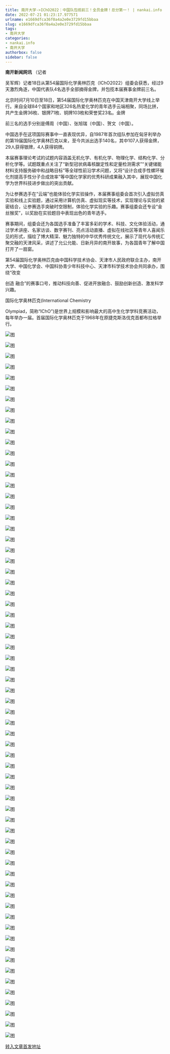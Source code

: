 ```yaml
---
title: 南开大学->IChO2022：中国队包揽前三！全员金牌！总分第一！ | nankai.info
date: 2022-07-21 01:23:17.977571
urlname: e1669dfca36f0a4a2e0e3729fd15bbaa
slug: e1669dfca36f0a4a2e0e3729fd15bbaa
tags: 
- 南开大学
categories:
- nankai.info
- 南开大学
authorbox: false
sidebar: false
---
```

**南开新闻网讯** （记者

吴军辉）记者18日从第54届国际化学奥林匹克（IChO2022）组委会获悉，经过9天激烈角逐，中国代表队4名选手全部摘得金牌，并包揽本届赛事金牌前三名。

北京时间7月10日至18日，第54届国际化学奥林匹克在中国天津南开大学线上举行。来自全球84个国家和地区326名热爱化学的青年选手云端相聚，同场比拼，共产生金牌36枚、银牌71枚、铜牌103枚和荣誉奖23名。金牌
<!--more-->
前三名的选手分别是傅周（中国）、张旭瑞（中国）、贺文（中国）。

中国选手在这项国际赛事中一直表现优异，自1987年首次组队参加在匈牙利举办的第19届国际化学奥林匹克以来，至今共派出选手140名，其中107人获得金牌，29人获得银牌，4人获得铜牌。

本届赛事理论考试的试题内容涵盖无机化学、有机化学、物理化学、结构化学、分析化学等。试题既重点关注了“新型冠状病毒核酸定性和定量检测需求”“关键储能材料支持服务碳中和战略目标”等全球性前沿学术问题，又将“设计合成手性螺环催化剂提高手性分子合成效率”等中国化学家的优秀科研成果融入其中，展现中国化学为世界科技进步做出的突出贡献。

为让参赛选手在“云端”也能体验化学实验操作，本届赛事组委会首次引入虚拟仿真实验和线上实验题，通过采用计算机仿真、虚拟现实等技术，实现理论与实验的紧密结合，让参赛选手突破时空限制，体验化学实验的乐趣。赛事组委会还专设“金丝猴奖”，以奖励在实验题目中表现出色的青年选手。

赛事期间，组委会还为各国选手准备了丰富多彩的学术、科技、文化体验活动，通过学术讲座、名家访谈、数字赛刊、亮点活动直播、虚拟在线社区等青年人喜闻乐见的形式，描绘了博大精深、魅力独特的中华优秀传统文化，展示了现代与传统汇聚交融的天津风采，讲述了允公允能、日新月异的南开故事，为各国青年了解中国打开了一扇窗。

第54届国际化学奥林匹克由中国科学技术协会、天津市人民政府联合主办，南开大学、中国化学会、中国科协青少年科技中心、天津市科学技术协会共同承办，围绕“改变

创造 融合”的赛事口号，推动科技向善、促进开放融合、鼓励创新创造、激发科学兴趣。

国际化学奥林匹克(International Chemistry

Olympiad，简称“IChO”)是世界上规模和影响最大的高中生化学学科竞赛活动，每年举办一届。首届国际化学奥林匹克于1968年在原捷克斯洛伐克首都布拉格举行。

![图](http://news.nankai.edu.cn/ywsd/system/2022/07/19/g)

![图](http://news.nankai.edu.cn/ywsd/system/2022/07/19/p)

![图](http://news.nankai.edu.cn/ywsd/system/2022/07/19/j)

![图](http://news.nankai.edu.cn/ywsd/system/2022/07/19/)

![图](http://news.nankai.edu.cn/ywsd/system/2022/07/19/4)

![图](http://news.nankai.edu.cn/ywsd/system/2022/07/19/f)

![图](http://news.nankai.edu.cn/ywsd/system/2022/07/19/f)

![图](http://news.nankai.edu.cn/ywsd/system/2022/07/19/7)

![图](http://news.nankai.edu.cn/ywsd/system/2022/07/19/0)

![图](http://news.nankai.edu.cn/ywsd/system/2022/07/19/c)

![图](http://news.nankai.edu.cn/ywsd/system/2022/07/19/c)

![图](http://news.nankai.edu.cn/ywsd/system/2022/07/19/3)

![图](http://news.nankai.edu.cn/ywsd/system/2022/07/19/_)

![图](http://news.nankai.edu.cn/ywsd/system/2022/07/19/2)

![图](http://news.nankai.edu.cn/ywsd/system/2022/07/19/9)

![图](http://news.nankai.edu.cn/ywsd/system/2022/07/19/7)

![图](http://news.nankai.edu.cn/ywsd/system/2022/07/19/6)

![图](http://news.nankai.edu.cn/ywsd/system/2022/07/19/4)

![图](http://news.nankai.edu.cn/ywsd/system/2022/07/19/0)

![图](http://news.nankai.edu.cn/ywsd/system/2022/07/19/0)

![图](http://news.nankai.edu.cn/ywsd/system/2022/07/19/0)

![图](http://news.nankai.edu.cn/ywsd/system/2022/07/19/3)

![图](http://news.nankai.edu.cn/ywsd/system/2022/07/19/0)

![图](http://news.nankai.edu.cn/ywsd/system/2022/07/19/0)

![图](http://news.nankai.edu.cn/)

![图](http://news.nankai.edu.cn/ywsd/system/2022/07/19/7)

![图](http://news.nankai.edu.cn/ywsd/system/2022/07/19/6)

![图](http://news.nankai.edu.cn/ywsd/system/2022/07/19/4)

![图](http://news.nankai.edu.cn/)

![图](http://news.nankai.edu.cn/ywsd/system/2022/07/19/0)

![图](http://news.nankai.edu.cn/ywsd/system/2022/07/19/0)

![图](http://news.nankai.edu.cn/ywsd/system/2022/07/19/0)

![图](http://news.nankai.edu.cn/)

![图](http://news.nankai.edu.cn/ywsd/system/2022/07/19/3)

![图](http://news.nankai.edu.cn/ywsd/system/2022/07/19/0)

![图](http://news.nankai.edu.cn/ywsd/system/2022/07/19/0)

![图](http://news.nankai.edu.cn/)

![图](http://news.nankai.edu.cn/ywsd/system/2022/07/19/c)

![图](http://news.nankai.edu.cn/ywsd/system/2022/07/19/i)

![图](http://news.nankai.edu.cn/ywsd/system/2022/07/19/p)

![图](http://news.nankai.edu.cn/)

![图](http://news.nankai.edu.cn/ywsd/system/2022/07/19/n)

![图](http://news.nankai.edu.cn/ywsd/system/2022/07/19/c)

![图](http://news.nankai.edu.cn/ywsd/system/2022/07/19/)

![图](http://news.nankai.edu.cn/ywsd/system/2022/07/19/u)

![图](http://news.nankai.edu.cn/ywsd/system/2022/07/19/d)

![图](http://news.nankai.edu.cn/ywsd/system/2022/07/19/e)

![图](http://news.nankai.edu.cn/ywsd/system/2022/07/19/)

![图](http://news.nankai.edu.cn/ywsd/system/2022/07/19/i)

![图](http://news.nankai.edu.cn/ywsd/system/2022/07/19/a)

![图](http://news.nankai.edu.cn/ywsd/system/2022/07/19/k)

![图](http://news.nankai.edu.cn/ywsd/system/2022/07/19/n)

![图](http://news.nankai.edu.cn/ywsd/system/2022/07/19/a)

![图](http://news.nankai.edu.cn/ywsd/system/2022/07/19/n)

![图](http://news.nankai.edu.cn/ywsd/system/2022/07/19/)

![图](http://news.nankai.edu.cn/ywsd/system/2022/07/19/s)

![图](http://news.nankai.edu.cn/ywsd/system/2022/07/19/w)

![图](http://news.nankai.edu.cn/ywsd/system/2022/07/19/e)

![图](http://news.nankai.edu.cn/ywsd/system/2022/07/19/n)

![图](http://news.nankai.edu.cn/)

![图](http://news.nankai.edu.cn/)

![图](http://news.nankai.edu.cn/ywsd/system/2022/07/19/:)

![图](http://news.nankai.edu.cn/ywsd/system/2022/07/19/p)

![图](http://news.nankai.edu.cn/ywsd/system/2022/07/19/t)

![图](http://news.nankai.edu.cn/ywsd/system/2022/07/19/t)

![图](http://news.nankai.edu.cn/ywsd/system/2022/07/19/h)

[转入文章首发地址](http://news.nankai.edu.cn/ywsd/system/2022/07/19/030052035.shtml)